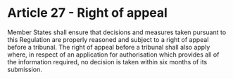 # Article 27 - Right of appeal


Member States shall ensure that decisions and measures taken pursuant to this Regulation are properly reasoned and subject to a right of appeal before a tribunal. The right of appeal before a tribunal shall also apply where, in respect of an application for authorisation which provides all of the information required, no decision is taken within six months of its submission.
